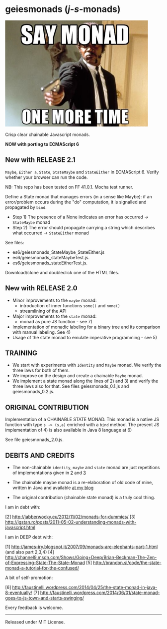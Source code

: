 # geiesmonads (_j_-_s_-monads)

![alt image](/img/say_monad.jpg)

Crisp clear chainable Javascript monads.

**NOW with porting to ECMAScript 6**

New with RELEASE 2.1
--------------------
`Maybe`, `Either a`, `State`, `StateMaybe` and `StateEither` in ECMAScript 6. Verify whether your browser can run the code.

NB: This repo has been tested on FF 41.0.1. Mocha test runner.

Define a State monad that manages errors (in a sense like Maybe): 
if an error/problem occurs during the "do" computation, it is signalled and propagated by `bind`.
 - Step 1) The presence of a None indicates an error has occurred -> `StateMaybe` monad
 - Step 2) The error should propagate carrying a string which describes what occurred -> `StateEither` monad

See files:
* es6/geiesmonads_StateMaybe_StateEither.js
* es6/geiesmonads_stateMaybeTest.js.
* es6/geiesmonads_stateEitherTest.js.

Download/clone and doubleclick one of the HTML files.

New with RELEASE 2.0
--------------------
- Minor improvements to the `maybe` monad:
  - introduction of inner functions `some()` and `none()`
  - streamlining of the API
- Major improvements to the `state` monad:
  - monad as pure JS function - see 7)
- Implementation of monadic labeling for a binary tree and its comparison with manual labeling. See 4)
- Usage of the state monad to emulate imperative programming - see 5)

TRAINING
--------
- We start with experiments with `Identity` and `Maybe` monad. We verify the three laws for both of them.
- We improve on the design and create a chainable `Maybe` monad.
- We implement a state monad along the lines of 2) and 3) and verify the three laws also for that.
See files geiesmonads_0.1.js and geiesmonads_0.2.js.

ORIGINAL CONTRIBUTION
---------------------
Implementation of a CHAINABLE STATE MONAD.
This monad is a native JS function with type `s -> (s,a)` enriched with a `bind` method.
The present JS implementation of 4) is also available in Java 8 language at 6)

See file geiesmonads_2.0.js.

DEBITS AND CREDITS
------------------
- The non-chainable `identity`, `maybe` and `state` monad are just repetitions 
of implementations given in [2](http://jabberwocky.eu/2012/11/02/monads-for-dummies) and [3](http://igstan.ro/posts/2011-05-02-understanding-monads-with-javascript.html)

- The chainable maybe monad is a re-elaboration of old code of mine, written in Java and available [at my blog](http://faustinelli.wordpress.com/2010/07/27/example-maybe-monad-in-java)

- The original contribution (chainable state monad) is a truly cool thing.

I am in debt with:

[2] http://jabberwocky.eu/2012/11/02/monads-for-dummies/
[3] http://igstan.ro/posts/2011-05-02-understanding-monads-with-javascript.html

I am in DEEP debt with:

[1] http://james-iry.blogspot.it/2007/09/monads-are-elephants-part-1.html (and also part 2,3,4)
[4] http://channel9.msdn.com/Shows/Going+Deep/Brian-Beckman-The-Zen-of-Expressing-State-The-State-Monad
[5] http://brandon.si/code/the-state-monad-a-tutorial-for-the-confused/

A bit of self-promotion:

[6] http://faustinelli.wordpress.com/2014/04/25/the-state-monad-in-java-8-eventually/
[7] http://faustinelli.wordpress.com/2014/06/01/state-monad-goes-to-js-town-and-starts-swinging/

Every feedback is welcome.

--------------------------
Released under MIT License.
